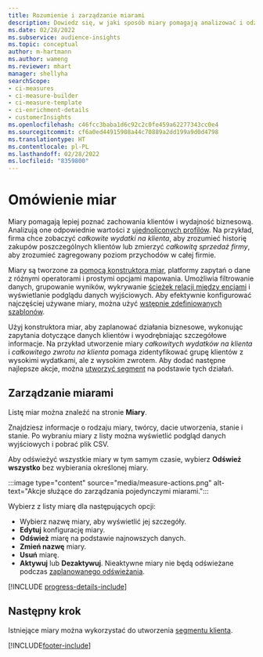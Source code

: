 ```yaml
---
title: Rozumienie i zarządzanie miarami
description: Dowiedz się, w jaki sposób miary pomagają analizować i odzwierciedlać wydajność biznesową.
ms.date: 02/28/2022
ms.subservice: audience-insights
ms.topic: conceptual
author: m-hartmann
ms.author: wameng
ms.reviewer: mhart
manager: shellyha
searchScope:
- ci-measures
- ci-measure-builder
- ci-measure-template
- ci-enrichment-details
- customerInsights
ms.openlocfilehash: c46fcc3baba1d6c92c2c0fe459a62277343cc0e4
ms.sourcegitcommit: cf6a0ed44915908a44c70889a2dd199a9d0d4798
ms.translationtype: HT
ms.contentlocale: pl-PL
ms.lasthandoff: 02/28/2022
ms.locfileid: "8359800"
---
```

# <a name="measures-overview"></a>Omówienie miar

Miary pomagają lepiej poznać zachowania klientów i wydajność biznesową. Analizują one odpowiednie wartości z [ujednoliconych profilów](data-unification.md). Na przykład, firma chce zobaczyć *całkowite wydatki na klienta*, aby zrozumieć historię zakupów poszczególnych klientów lub zmierzyć *całkowitą sprzedaż firmy*, aby zrozumieć zagregowany poziom przychodów w całej firmie.  

Miary są tworzone za [pomocą konstruktora miar](measure-builder.md), platformy zapytań o dane z różnymi operatorami i prostymi opcjami mapowania. Umożliwia filtrowanie danych, grupowanie wyników, wykrywanie [ścieżek relacji między encjami](relationships.md) i wyświetlanie podglądu danych wyjściowych. Aby efektywnie konfigurować najczęściej używane miary, można użyć [wstępnie zdefiniowanych szablonów](measure-templates.md).

Użyj konstruktora miar, aby zaplanować działania biznesowe, wykonując zapytania dotyczące danych klientów i wyodrębniając szczegółowe informacje. Na przykład utworzenie miary *całkowitych wydatków na klienta* i *całkowitego zwrotu na klienta* pomaga zidentyfikować grupę klientów z wysokimi wydatkami, ale z wysokim zwrotem. Aby dodać następne najlepsze akcje, można [utworzyć segment](segments.md) na podstawie tych działań. 

## <a name="manage-your-measures"></a>Zarządzanie miarami

Listę miar można znaleźć na stronie **Miary**.

Znajdziesz informacje o rodzaju miary, twórcy, dacie utworzenia, stanie i stanie. Po wybraniu miary z listy można wyświetlić podgląd danych wyjściowych i pobrać plik CSV.

Aby odświeżyć wszystkie miary w tym samym czasie, wybierz **Odśwież wszystko** bez wybierania określonej miary.

:::image type="content" source="media/measure-actions.png" alt-text="Akcje służące do zarządzania pojedynczymi miarami.":::

Wybierz z listy miarę dla następujących opcji:

- Wybierz nazwę miary, aby wyświetlić jej szczegóły.
- **Edytuj** konfigurację miary.
- **Odśwież** miarę na podstawie najnowszych danych.
- **Zmień nazwę** miary.
- **Usuń** miarę.
- **Aktywuj** lub **Dezaktywuj**. Nieaktywne miary nie będą odświeżane podczas [zaplanowanego odświeżania](system.md#schedule-tab).

[!INCLUDE [progress-details-include](../includes/progress-details-pane.md)]

## <a name="next-step"></a>Następny krok

Istniejące miary można wykorzystać do utworzenia [segmentu klienta](segments.md).

[!INCLUDE[footer-include](../includes/footer-banner.md)]
